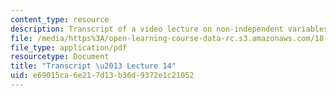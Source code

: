 ```yaml
---
content_type: resource
description: Transcript of a video lecture on non-independent variables.
file: /media/https%3A/open-learning-course-data-rc.s3.amazonaws.com/18-02-multivariable-calculus-fall-2007/e69015ca6e217d13b36d9372e1c21052_18_022007L14.pdf
file_type: application/pdf
resourcetype: Document
title: "Transcript \u2013 Lecture 14"
uid: e69015ca-6e21-7d13-b36d-9372e1c21052
---
```

